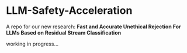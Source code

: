 # LLM-Safety-Acceleration

A repo for our new research: **Fast and Accurate Unethical Rejection For LLMs Based on Residual Stream Classification**

working in progress...